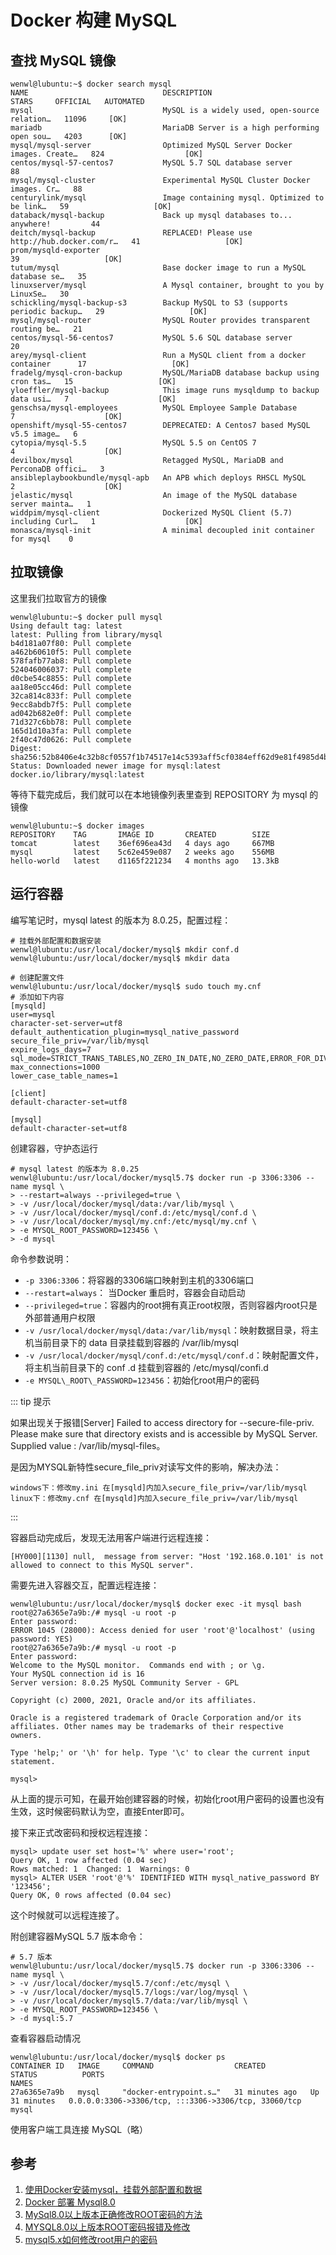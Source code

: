 # Docker 构建 MySQL



## 查找 MySQL 镜像

```shell
wenwl@lubuntu:~$ docker search mysql
NAME                              DESCRIPTION                                     STARS     OFFICIAL   AUTOMATED
mysql                             MySQL is a widely used, open-source relation…   11096     [OK]       
mariadb                           MariaDB Server is a high performing open sou…   4203      [OK]       
mysql/mysql-server                Optimized MySQL Server Docker images. Create…   824                  [OK]
centos/mysql-57-centos7           MySQL 5.7 SQL database server                   88                   
mysql/mysql-cluster               Experimental MySQL Cluster Docker images. Cr…   88                   
centurylink/mysql                 Image containing mysql. Optimized to be link…   59                   [OK]
databack/mysql-backup             Back up mysql databases to... anywhere!         44                   
deitch/mysql-backup               REPLACED! Please use http://hub.docker.com/r…   41                   [OK]
prom/mysqld-exporter                                                              39                   [OK]
tutum/mysql                       Base docker image to run a MySQL database se…   35                   
linuxserver/mysql                 A Mysql container, brought to you by LinuxSe…   30                   
schickling/mysql-backup-s3        Backup MySQL to S3 (supports periodic backup…   29                   [OK]
mysql/mysql-router                MySQL Router provides transparent routing be…   21                   
centos/mysql-56-centos7           MySQL 5.6 SQL database server                   20                   
arey/mysql-client                 Run a MySQL client from a docker container      17                   [OK]
fradelg/mysql-cron-backup         MySQL/MariaDB database backup using cron tas…   15                   [OK]
yloeffler/mysql-backup            This image runs mysqldump to backup data usi…   7                    [OK]
genschsa/mysql-employees          MySQL Employee Sample Database                  7                    [OK]
openshift/mysql-55-centos7        DEPRECATED: A Centos7 based MySQL v5.5 image…   6                    
cytopia/mysql-5.5                 MySQL 5.5 on CentOS 7                           4                    [OK]
devilbox/mysql                    Retagged MySQL, MariaDB and PerconaDB offici…   3                    
ansibleplaybookbundle/mysql-apb   An APB which deploys RHSCL MySQL                2                    [OK]
jelastic/mysql                    An image of the MySQL database server mainta…   1                    
widdpim/mysql-client              Dockerized MySQL Client (5.7) including Curl…   1                    [OK]
monasca/mysql-init                A minimal decoupled init container for mysql    0                 
```



## 拉取镜像

这里我们拉取官方的镜像

```shell
wenwl@lubuntu:~$ docker pull mysql
Using default tag: latest
latest: Pulling from library/mysql
b4d181a07f80: Pull complete 
a462b60610f5: Pull complete 
578fafb77ab8: Pull complete 
524046006037: Pull complete 
d0cbe54c8855: Pull complete 
aa18e05cc46d: Pull complete 
32ca814c833f: Pull complete 
9ecc8abdb7f5: Pull complete 
ad042b682e0f: Pull complete 
71d327c6bb78: Pull complete 
165d1d10a3fa: Pull complete 
2f40c47d0626: Pull complete 
Digest: sha256:52b8406e4c32b8cf0557f1b74517e14c5393aff5cf0384eff62d9e81f4985d4b
Status: Downloaded newer image for mysql:latest
docker.io/library/mysql:latest

```

等待下载完成后，我们就可以在本地镜像列表里查到 REPOSITORY 为 mysql 的镜像

``` shell
wenwl@lubuntu:~$ docker images
REPOSITORY    TAG       IMAGE ID       CREATED        SIZE
tomcat        latest    36ef696ea43d   4 days ago     667MB
mysql         latest    5c62e459e087   2 weeks ago    556MB
hello-world   latest    d1165f221234   4 months ago   13.3kB
```



## 运行容器

编写笔记时，mysql latest 的版本为 8.0.25，配置过程：

``` shell
# 挂载外部配置和数据安装
wenwl@lubuntu:/usr/local/docker/mysql$ mkdir conf.d
wenwl@lubuntu:/usr/local/docker/mysql$ mkdir data

# 创建配置文件
wenwl@lubuntu:/usr/local/docker/mysql$ sudo touch my.cnf
# 添加如下内容
[mysqld]
user=mysql
character-set-server=utf8
default_authentication_plugin=mysql_native_password
secure_file_priv=/var/lib/mysql
expire_logs_days=7
sql_mode=STRICT_TRANS_TABLES,NO_ZERO_IN_DATE,NO_ZERO_DATE,ERROR_FOR_DIVISION_BY_ZERO,NO_ENGINE_SUBSTITUTION
max_connections=1000
lower_case_table_names=1

[client]
default-character-set=utf8

[mysql]
default-character-set=utf8
```

创建容器，守护态运行

``` shell
# mysql latest 的版本为 8.0.25
wenwl@lubuntu:/usr/local/docker/mysql5.7$ docker run -p 3306:3306 --name mysql \
> --restart=always --privileged=true \
> -v /usr/local/docker/mysql/data:/var/lib/mysql \
> -v /usr/local/docker/mysql/conf.d:/etc/mysql/conf.d \
> -v /usr/local/docker/mysql/my.cnf:/etc/mysql/my.cnf \
> -e MYSQL_ROOT_PASSWORD=123456 \
> -d mysql
```

命令参数说明：

- `-p 3306:3306`：将容器的3306端口映射到主机的3306端口
- `--restart=always`： 当Docker 重启时，容器会自动启动
- `--privileged=true`：容器内的root拥有真正root权限，否则容器内root只是外部普通用户权限
- `-v /usr/local/docker/mysql/data:/var/lib/mysql`：映射数据目录，将主机当前目录下的 data 目录挂载到容器的 /var/lib/mysql
- `-v /usr/local/docker/mysql/conf.d:/etc/mysql/conf.d`：映射配置文件，将主机当前目录下的 conf .d 挂载到容器的 /etc/mysql/confi.d
- `-e MYSQL\_ROOT\_PASSWORD=123456`：初始化root用户的密码

::: tip 提示

如果出现关于报错[Server] Failed to access directory for --secure-file-priv. Please make sure that directory exists and is accessible by MySQL Server. Supplied value : /var/lib/mysql-files。

是因为MYSQL新特性secure_file_priv对读写文件的影响，解决办法：

```
windows下：修改my.ini 在[mysqld]内加入secure_file_priv=/var/lib/mysql
linux下：修改my.cnf 在[mysqld]内加入secure_file_priv=/var/lib/mysql
```

:::

容器启动完成后，发现无法用客户端进行远程连接：

``` shell
[HY000][1130] null,  message from server: "Host '192.168.0.101' is not allowed to connect to this MySQL server".
```

需要先进入容器交互，配置远程连接：

``` shell
wenwl@lubuntu:/usr/local/docker/mysql$ docker exec -it mysql bash
root@27a6365e7a9b:/# mysql -u root -p
Enter password: 
ERROR 1045 (28000): Access denied for user 'root'@'localhost' (using password: YES)
root@27a6365e7a9b:/# mysql -u root -p
Enter password: 
Welcome to the MySQL monitor.  Commands end with ; or \g.
Your MySQL connection id is 16
Server version: 8.0.25 MySQL Community Server - GPL

Copyright (c) 2000, 2021, Oracle and/or its affiliates.

Oracle is a registered trademark of Oracle Corporation and/or its
affiliates. Other names may be trademarks of their respective
owners.

Type 'help;' or '\h' for help. Type '\c' to clear the current input statement.

mysql> 

```

从上面的提示可知，在最开始创建容器的时候，初始化root用户密码的设置也没有生效，这时候密码默认为空，直接Enter即可。

接下来正式改密码和授权远程连接：

``` shell
mysql> update user set host='%' where user='root';
Query OK, 1 row affected (0.04 sec)
Rows matched: 1  Changed: 1  Warnings: 0
mysql> ALTER USER 'root'@'%' IDENTIFIED WITH mysql_native_password BY '123456';
Query OK, 0 rows affected (0.04 sec)
```

这个时候就可以远程连接了。



附创建容器MySQL 5.7 版本命令：

```shell
# 5.7 版本
wenwl@lubuntu:/usr/local/docker/mysql5.7$ docker run -p 3306:3306 --name mysql \
> -v /usr/local/docker/mysql5.7/conf:/etc/mysql \
> -v /usr/local/docker/mysql5.7/logs:/var/log/mysql \
> -v /usr/local/docker/mysql5.7/data:/var/lib/mysql \
> -e MYSQL_ROOT_PASSWORD=123456 \
> -d mysql:5.7
```



查看容器启动情况

```text
wenwl@lubuntu:/usr/local/docker/mysql$ docker ps
CONTAINER ID   IMAGE     COMMAND                  CREATED          STATUS          PORTS                                                  NAMES
27a6365e7a9b   mysql     "docker-entrypoint.s…"   31 minutes ago   Up 31 minutes   0.0.0.0:3306->3306/tcp, :::3306->3306/tcp, 33060/tcp   mysql
```

使用客户端工具连接 MySQL（略）

## 参考

1. [使用Docker安装mysql，挂载外部配置和数据](https://www.cnblogs.com/linjiqin/p/11465804.html)
2. [Docker 部署 Mysql8.0](https://blog.csdn.net/xsj34567/article/details/80940238)
3. [MySql8.0以上版本正确修改ROOT密码的方法](https://www.jb51.net/article/163487.htm)
4. [MYSQL8.0以上版本ROOT密码报错及修改](https://www.cnblogs.com/mzxiaoze/p/10413399.html)
5. [mysql5.x如何修改root用户的密码](https://www.cnblogs.com/qianzf/p/7089197.html)

